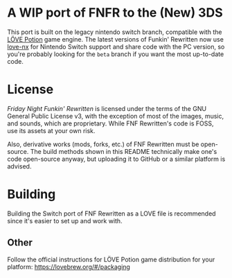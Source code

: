 # A WIP port of FNFR to the (New) 3DS
This port is built on the legacy nintendo switch branch, compatible with the [LÖVE Potion](https://github.com/lovebrew/LovePotion) game engine. The latest versions of Funkin' Rewritten now use [love-nx](https://github.com/retronx-team/love-nx) for Nintendo Switch support and share code with the PC version, so you're probably looking for the `beta` branch if you want the most up-to-date code.

# License
*Friday Night Funkin' Rewritten* is licensed under the terms of the GNU General Public License v3, with the exception of most of the images, music, and sounds, which are proprietary. While FNF Rewritten's code is FOSS, use its assets at your own risk.

Also, derivative works (mods, forks, etc.) of FNF Rewritten must be open-source. The build methods shown in this README technically make one's code open-source anyway, but uploading it to GitHub or a similar platform is advised.

# Building
Building the Switch port of FNF Rewritten as a LOVE file is recommended since it's easier to set up and work with.


## Other
Follow the official instructions for LÖVE Potion game distribution for your platform: https://lovebrew.org/#/packaging
